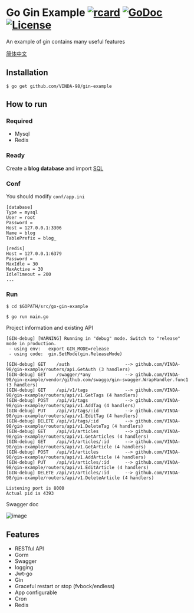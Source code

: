 # Go Gin Example [![rcard](https://goreportcard.com/badge/github.com/VINDA-98/gin-example)](https://goreportcard.com/report/github.com/VINDA-98/gin-example) [![GoDoc](http://img.shields.io/badge/go-documentation-blue.svg?style=flat-square)](https://godoc.org/github.com/VINDA-98/gin-example) [![License](http://img.shields.io/badge/license-mit-blue.svg?style=flat-square)](https://raw.githubusercontent.com/EDDYCJY/go-gin-example/master/LICENSE)

An example of gin contains many useful features

[简体中文](https://github.com/VINDA-98/gin-example/blob/master/README_ZH.md)

## Installation
```
$ go get github.com/VINDA-98/gin-example
```

## How to run

### Required

- Mysql
- Redis

### Ready

Create a **blog database** and import [SQL](https://github.com/VINDA-98/gin-example/blob/master/docs/sql/blog.sql)

### Conf

You should modify `conf/app.ini`

```
[database]
Type = mysql
User = root
Password =
Host = 127.0.0.1:3306
Name = blog
TablePrefix = blog_

[redis]
Host = 127.0.0.1:6379
Password =
MaxIdle = 30
MaxActive = 30
IdleTimeout = 200
...
```

### Run
```
$ cd $GOPATH/src/go-gin-example

$ go run main.go 
```

Project information and existing API

```
[GIN-debug] [WARNING] Running in "debug" mode. Switch to "release" mode in production.
 - using env:	export GIN_MODE=release
 - using code:	gin.SetMode(gin.ReleaseMode)

[GIN-debug] GET    /auth                     --> github.com/VINDA-98/gin-example/routers/api.GetAuth (3 handlers)
[GIN-debug] GET    /swagger/*any             --> github.com/VINDA-98/gin-example/vendor/github.com/swaggo/gin-swagger.WrapHandler.func1 (3 handlers)
[GIN-debug] GET    /api/v1/tags              --> github.com/VINDA-98/gin-example/routers/api/v1.GetTags (4 handlers)
[GIN-debug] POST   /api/v1/tags              --> github.com/VINDA-98/gin-example/routers/api/v1.AddTag (4 handlers)
[GIN-debug] PUT    /api/v1/tags/:id          --> github.com/VINDA-98/gin-example/routers/api/v1.EditTag (4 handlers)
[GIN-debug] DELETE /api/v1/tags/:id          --> github.com/VINDA-98/gin-example/routers/api/v1.DeleteTag (4 handlers)
[GIN-debug] GET    /api/v1/articles          --> github.com/VINDA-98/gin-example/routers/api/v1.GetArticles (4 handlers)
[GIN-debug] GET    /api/v1/articles/:id      --> github.com/VINDA-98/gin-example/routers/api/v1.GetArticle (4 handlers)
[GIN-debug] POST   /api/v1/articles          --> github.com/VINDA-98/gin-example/routers/api/v1.AddArticle (4 handlers)
[GIN-debug] PUT    /api/v1/articles/:id      --> github.com/VINDA-98/gin-example/routers/api/v1.EditArticle (4 handlers)
[GIN-debug] DELETE /api/v1/articles/:id      --> github.com/VINDA-98/gin-example/routers/api/v1.DeleteArticle (4 handlers)

Listening port is 8000
Actual pid is 4393
```
Swagger doc

![image](https://i.imgur.com/bVRLTP4.jpg)

## Features

- RESTful API
- Gorm
- Swagger
- logging
- Jwt-go
- Gin
- Graceful restart or stop (fvbock/endless)
- App configurable
- Cron
- Redis